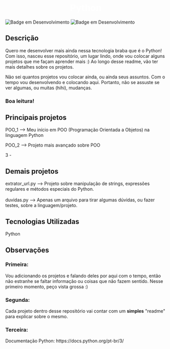 <h1 align="center"> <b style="color:white"> Python</b> </h1>

![Badge em Desenvolvimento](https://img.shields.io/badge/license-napolifabrizio-green)
![Badge em Desenvolvimento](https://img.shields.io/badge/status-desenvolvimento-yellow)

<section>
<h2><b>Descrição</b></h2>

<p>
Quero me desenvolver mais ainda nessa tecnologia braba que é o Python! Com isso, nasceu esse repositório, um lugar lindo, onde vou colocar alguns projetos que me façam aprender mais :)
Ao longo desse readme, vão ter mais detalhes sobre os projetos.

Não sei quantos projetos vou colocar ainda, ou ainda seus assuntos. Com o tempo vou desenvolvendo e colocando aqui. Portanto, não se assuste se ver algumas, ou muitas (hihi), mudanças.<br>
### Boa leitura!
</p>
</section>
<section>
<h2><b>Principais projetos</b></h2>

<p>
POO_1 --> Meu início em POO (Programação 
Orientada a Objetos) na linguagem Python

POO_2 --> Projeto mais avançado sobre POO 

 3 -
</p>

<h2>Demais projetos</h2>
<p>
extrator_url.py --> Projeto sobre manipulação de strings, expressões regulares e métodos especiais do Python.
<br><br>
duvidas.py --> Apenas um arquivo para tirar algumas dúvidas, ou fazer testes, sobre a linguagem/projeto.
</p>
</section>

<section>
<h2><b>Tecnologias Utilizadas</b></h2>
<p>
Python

</p>
</section>

<section>
<h2><b>Observações</b></h2>
<h3>
Primeira:
</h3>
Vou adicionando os projetos e falando deles por aqui com o tempo, então não estranhe se faltar informação ou coisas que não fazem sentido. Nesse primeiro momento, peço vista grossa :)
<br>
<h3>
Segunda:
</h3>
Cada projeto dentro desse repositório vai contar com um <b>simples</b> "readme" para explicar sobre o mesmo.
<br>
<h3>
Terceira:
</h3>
Documentação Python: https://docs.python.org/pt-br/3/

